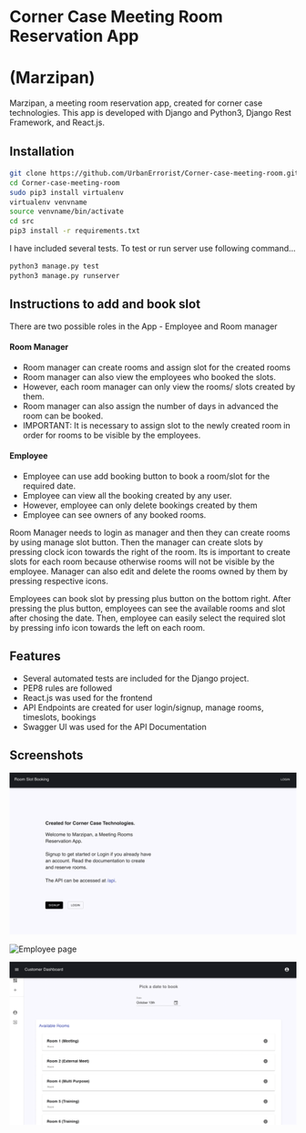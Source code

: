 # Corner Case Meeting Room Reservation App
# (Marzipan)


Marzipan, a meeting room reservation app, created for corner case technologies. This app is developed with Django and Python3, Django Rest Framework, and React.js.


## Installation


```sh
git clone https://github.com/UrbanErrorist/Corner-case-meeting-room.git
cd Corner-case-meeting-room
sudo pip3 install virtualenv
virtualenv venvname
source venvname/bin/activate
cd src
pip3 install -r requirements.txt
```

I have included several tests. To test or run server use following command...

```sh
python3 manage.py test
python3 manage.py runserver
```


## Instructions to add and book slot

There are two possible roles in the App - Employee and Room manager

#### Room Manager

- Room manager can create rooms and assign slot for the created rooms
- Room manager can also view the employees who booked the slots.
- However, each room manager can only view the rooms/ slots created by them.
- Room manager can also assign the number of days in advanced the room can be booked.
- IMPORTANT: It is necessary to assign slot to the newly created room in order for rooms to be visible by the employees.

#### Employee

- Employee can use add booking button to book a room/slot for the required date.
- Employee can view all the booking created by any user.
- However, employee can only delete bookings created by them
- Employee can see owners of any booked rooms.


Room Manager needs to login as manager and then they can create rooms by using manage slot button. Then the manager can create slots by pressing clock icon towards the right of the room. Its is important to create slots for each room because otherwise rooms will not be visible by the employee. Manager can also edit and delete the rooms owned by them by pressing respective icons.

Employees can book slot by pressing plus button on the bottom right. After pressing the plus button, employees can see the available rooms and slot after chosing the date. Then, employee can easily select the required slot by pressing info icon towards the left on each room.



## Features

- Several automated tests are included for the Django project.
- PEP8 rules are followed
- React.js was used for the frontend
- API Endpoints are created for user login/signup, manage rooms, timeslots, bookings
- Swagger UI was used for the API Documentation


## Screenshots
![Front page](front.png)

![Employee page](emplyee.png)

![Rooms page](rooms.png)


